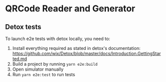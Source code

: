 # QRCode Reader and Generator

## Detox tests

To launch e2e tests with detox locally, you need to:

1. Install everything required as stated in detox's documentation: https://github.com/wix/Detox/blob/master/docs/Introduction.GettingStarted.md
2. Build a project by running `yarn e2e:build`
3. Open simulator manually
4. Run `yarn e2e:test` to run tests

